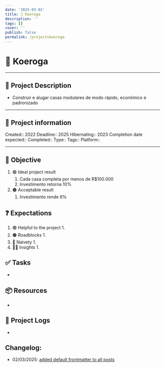 ```yaml
---
date: '2025-03-02'
title: 🚀 Koeroga
description: ''
tags: []
cover: ''
publish: false
permalink: /projectskoeroga
---
```

# 🚀 Koeroga 
___
## 🧾 Project Description
-  Construir e alugar casas modulares de modo rápido, econômico e padronizado
---
## 📢 Project information
Created:: 2022
Deadline:: 2025
Hibernating:: 2023
Completion date expected:: 
Completed:: 
Type:: 
Tags:: 
Platform:: 
___
## 🎯 Objective

1. 🟢 Ideal project result
	1. Cada casa completa por menos de R$100.000
	2. Investimento retorna 10%
2. 🟠 Acceptable result
	1. Investimento rende 6%
## ❓ Expectations
1. 🟢 Helpful to the project
	1. 
2. 🟠 Roadblocks
	1. 
3. 👶 Naivety
	1. 
4. 👨‍💻 Insights
	1. 
## ✅ Tasks 
- 
## 📦 Resources 
- 
## 📂 Project Logs 
- 
## Changelog:
 - 02/03/2025: [added default frontmatter to all posts](https://github.com/bolokoz/yurio/commit/9756dc53320db69a162e10b64f310a555bc90f06)
